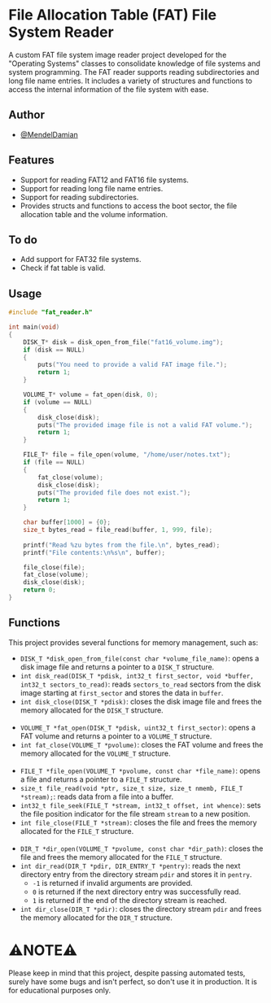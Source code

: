 # File Allocation Table (FAT) File System Reader

A custom FAT file system image reader project developed for the "Operating Systems" classes to consolidate knowledge of file systems and system programming.
The FAT reader supports reading subdirectories and long file name entries. It includes a variety of structures and functions to access the internal information of the file system with ease.


## Author

- [@MendelDamian](https://www.github.com/MendelDamian)

## Features

- Support for reading FAT12 and FAT16 file systems.
- Support for reading long file name entries.
- Support for reading subdirectories.
- Provides structs and functions to access the boot sector, the file allocation table and the volume information.

## To do
- Add support for FAT32 file systems.
- Check if fat table is valid.

## Usage

```c
#include "fat_reader.h"

int main(void)
{
    DISK_T* disk = disk_open_from_file("fat16_volume.img");
    if (disk == NULL)
    {
        puts("You need to provide a valid FAT image file.");
        return 1;
    }

    VOLUME_T* volume = fat_open(disk, 0);
    if (volume == NULL)
    {
        disk_close(disk);
        puts("The provided image file is not a valid FAT volume.");
        return 1;
    }

    FILE_T* file = file_open(volume, "/home/user/notes.txt");
    if (file == NULL)
    {
        fat_close(volume);
        disk_close(disk);
        puts("The provided file does not exist.");
        return 1;
    }

    char buffer[1000] = {0};
    size_t bytes_read = file_read(buffer, 1, 999, file);
    
    printf("Read %zu bytes from the file.\n", bytes_read);
    printf("File contents:\n%s\n", buffer);

    file_close(file);
    fat_close(volume);
    disk_close(disk);
    return 0;
}
```

## Functions
This project provides several functions for memory management, such as:

- `DISK_T *disk_open_from_file(const char *volume_file_name)`: opens a disk image file and returns a pointer to a `DISK_T` structure.
- `int disk_read(DISK_T *pdisk, int32_t first_sector, void *buffer, int32_t sectors_to_read)`: reads `sectors_to_read` sectors from the disk image starting at `first_sector` and stores the data in `buffer`.
- `int disk_close(DISK_T *pdisk)`: closes the disk image file and frees the memory allocated for the `DISK_T` structure.
<br><br>
- `VOLUME_T *fat_open(DISK_T *pdisk, uint32_t first_sector)`: opens a FAT volume and returns a pointer to a `VOLUME_T` structure.
- `int fat_close(VOLUME_T *pvolume)`: closes the FAT volume and frees the memory allocated for the `VOLUME_T` structure.
<br><br>
- `FILE_T *file_open(VOLUME_T *pvolume, const char *file_name)`: opens a file and returns a pointer to a `FILE_T` structure.
- `size_t file_read(void *ptr, size_t size, size_t nmemb, FILE_T *stream);`: reads data from a file into a buffer.
- `int32_t file_seek(FILE_T *stream, int32_t offset, int whence)`: sets the file position indicator for the file stream `stream` to a new position.
- `int file_close(FILE_T *stream)`: closes the file and frees the memory allocated for the `FILE_T` structure.
<br><br>
- `DIR_T *dir_open(VOLUME_T *pvolume, const char *dir_path)`: closes the file and frees the memory allocated for the `FILE_T` structure.
- `int dir_read(DIR_T *pdir, DIR_ENTRY_T *pentry)`: reads the next directory entry from the directory stream `pdir` and stores it in `pentry`.
  * `-1` is returned if invalid arguments are provided.
  * `0` is returned if the next directory entry was successfully read.
  * `1` is returned if the end of the directory stream is reached.
- `int dir_close(DIR_T *pdir)`: closes the directory stream `pdir` and frees the memory allocated for the `DIR_T` structure.

# :warning:NOTE:warning:
Please keep in mind that this project, despite passing automated tests, surely have some bugs and isn't perfect, so don't use it in production. It is for educational purposes only.
